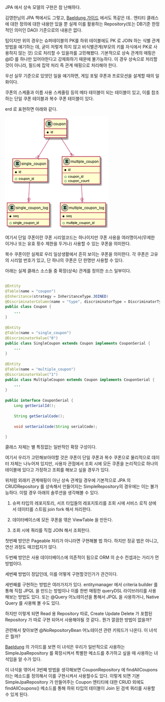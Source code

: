 
JPA 에서 상속 모델의 구현은 참 난해하다.

김영한님의 JPA 책에서도 그렇고, [Baeldung 가이드](https://www.baeldung.com/hibernate-inheritance) 에서도 똑같은 데.. 엔티티 클래스에 대한 정의에 대한 내용만 있을 뿐 실제 이를 활용하는 Repository(또는 DB기준 한정적인 의미인 DAO) 기준으로의 내용은 없다.

팁이지만 위의 경우는 슈퍼테이블의 PK를 하위 테이블에도 PK 로 JOIN 하는 식별 관계 방법을 얘기하는 데, 굳이 저렇게 하지 않고 비식별관계(부모의 키를 자식에서 PK로 사용하지 않는 것) 으로 처리할 수 있을까를 고민해봤다. 기본적으로 상속 관계의 매핑은 @ID 를 하나만 있어야한다고 강제화하기 때문에 불가능하다. 이 경우 상속으로 처리할 것이 아니라, 필드에 집약 처리 즉 관계 매핑으로 처리해야 한다. 

우선 실무 기준으로 있엇던 일을 얘기하면, 게임 포털 쿠폰과 프로모션을 설계할 때의 일화이다.

쿠폰의 스케줄과 이름 사용 스케줄링 등의 메타 테이블이 되는 테이블이 있고, 이를 참조하는 단일 쿠폰 테이블과 복수 쿠폰 테이블이 있다.

erd 로 표현하면 아래와 같다.

<img src="/images/couponerd.png"/>

여기서 단일 쿠폰이란 쿠폰 시리얼코드는 하나이지만 쿠폰 사용을 여러명이서(무제한 이거나 또는 유효 횟수 제한을 두거나) 사용할 수 있는 쿠폰을 의미한다. 

복수 쿠폰이란 실제로 우리 일상생활에서 흔히 보이는 쿠폰을 의미한다. 각 쿠폰은 고유의 시리얼 번호가 있고, 단 하나의 쿠폰은 단 한명만 사용할 수 있다.


아래는 실제 클래스 소스들 중 확장(상속) 관계를 정의한 소스 일부이다.

```java

@Entity
@Table(name = "coupon")
@Inheritance(strategy = InheritanceType.JOINED)
@DiscriminatorColumn(name = "type", discriminatorType = DiscriminatorType.INTEGER)
public class Coupon {
    ...
}

@Entity
@Table(name = "single_coupon")
@DiscriminatorValue("0")
public class SingleCoupon extends Coupon implements CouponSerial {
    ...
}

@Entity
@Table(name = "multiple_coupon")
@DiscriminatorValue("1")
public class MultipleCoupon extends Coupon implements CouponSerial {
    ...
}

public interface CouponSerial {
    Long getSerialId();

    String getSerialCode();

    void setSerialCode(String serialCode);

}

```

클래스 자체는 별 특징없는 일반적인 확장 구성이다. 


여기서 우리가 고민해보아야할 것은 쿠폰이 단일 쿠폰과 복수 쿠폰으로 물리적으로 데이터 자체는 나누어져 있지만, 사용자 관점에서 조회 시에 모든 쿠폰을 논리적으로 하나의 테이블에 있다고 가정하고 조회를 해보고 싶을 경우가 있다.

위처럼 외래키 관계매핑이 아닌 상속 관계일 경우에 기본적으로 JPA 의 CRUDRepository 를 상속해서 만들어지는 SimpleRepository의 경우에는 이는 불가능하다. 이럴 경우 아래의 솔루션을 생각해볼 수 있다.

1. 슈퍼 타입의 레포지토리, 서프 타입들의 레포지토리를 조회 시에 서비스 로직 상에서 데이터를 스트림 join fork 해서 처리한다.

2. 데이터베이스에 모든 쿠폰을 엮은 ViewTable 을 만든다.

3. 조회 시에 쿼리를 직접 JOIN 해서 조회한다.

첫번째 방안은 Pageable 처리가 아니라면 구현해볼 법 하다. 하지만 정공 법은 아니고, 연산 과정도 매끄럽지가 않다.

두번째 방안은 사용 데이터베이스에 의존적이 됨으로 ORM 의 순수 컨셉과는 거리가 먼 방법이다.

세번째 방법이 정답인데, 이를 어떻게 구현할것인가가 관건이다.

세번째를 구현하는 방법은 여러가지가 있다. entitymanager 에서 criteria builder 를 통해 직접 JPQL 을 만드는 방법이나 이를 한번 매핑한 queryDSL 라이브러리를 사용해보는 방법도 있다. 또는 @Query 어노테이션을 통해서 JPQL 을 사용하거나, Native Query 를 사용해 볼 수도 있다.

하지만 이렇게 되면 Read 용 Repository 따로, Create Update Delete 가 포함된 Repository 가 따로 구현 되어서 사용해야될 것 같다.. 뭔가 깔끔한 방법이 없을까? 

관련해서 찾아보면 @NoRepositoryBean 어노테이션 관련 키워드가 나온다. 이 녀석은 뭘까?

[Baeldung](https://www.baeldung.com/spring-data-jpa-method-in-all-repositories) 의 가이드를 보면 이 녀석은 우리가 일반적으로 사용하는 SimpleJpaRepository 를 확장시켜서 특별한 메소드를 추가하고 싶을 때 사용하는 녀석임을 알 수가 있다.

이 녀석을 엮어서 3번째 방법을 생각해보면 CouponRepository 에 findAllCoupons 라는 메소드를 정의해서 이를 구현시켜서 사용할수도 있다. 이렇게 되면 기본 SimpleJpaRepository 가 만들어주는 Coupon 엔티티에 대한 CRUD 외에도 findAllCoupons() 메소드를 통해 하위 타입의 테이블이 Join 된 검색 쿼리를 사용할 수 있게 된다.

